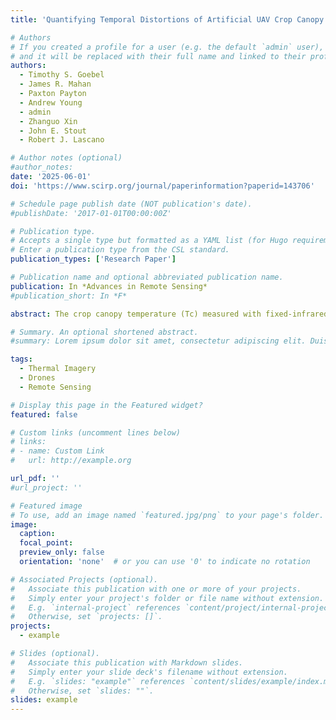 ```yaml
---
title: 'Quantifying Temporal Distortions of Artificial UAV Crop Canopy Temperature Measurements'

# Authors
# If you created a profile for a user (e.g. the default `admin` user), write the username (folder name) here
# and it will be replaced with their full name and linked to their profile.
authors:
  - Timothy S. Goebel
  - James R. Mahan
  - Paxton Payton
  - Andrew Young
  - admin
  - Zhanguo Xin
  - John E. Stout
  - Robert J. Lascano

# Author notes (optional)
#author_notes:
date: '2025-06-01'
doi: 'https://www.scirp.org/journal/paperinformation?paperid=143706'

# Schedule page publish date (NOT publication's date).
#publishDate: '2017-01-01T00:00:00Z'

# Publication type.
# Accepts a single type but formatted as a YAML list (for Hugo requirements).
# Enter a publication type from the CSL standard.
publication_types: ['Research Paper']

# Publication name and optional abbreviated publication name.
publication: In *Advances in Remote Sensing*
#publication_short: In *F*

abstract: The crop canopy temperature (Tc) measured with fixed-infrared thermometers (IRT’s), provides high-resolution data but only measures small areas of the canopy. Conversely, thermal sensors mounted on UAVs measure Tc over larger areas, overcoming this limitation. However, these measurements may introduce distortions of Tc’s values due to the time of day when they are measured. We measured Tc of a cotton crop over a growing season using fixed-IRTs and compared these measurements to the same data with an assumed time delay of 0.25 - 2 hours. This delay was used as a proxy of Tc values measured with a UAV. The dataset consisted of 7 IRTs measuring 96 values/day over 67 days. Results showed that artificial UAV flight missions resulted in a thermal distortion related to the flight duration. This distortion was applied to detect differences of Tc in seven irrigation treatments. The difference in Tc from the UAV and fixed IRT was affected by the time of day, irrigation treatment, and UAV-flight duration. To identify irrigation treatments, the assumed UAV-Tc produced up to 27% spurious treatment differences relative to the fixed-IRT. Distortion in UAV-Tc was minimal for flights of <15-minutes. Interpretation of UAV-Tc data should consider this distortion.

# Summary. An optional shortened abstract.
#summary: Lorem ipsum dolor sit amet, consectetur adipiscing elit. Duis posuere tellus ac convallis placerat. Proin tincidunt magna sed ex sollicitudin #condimentum.

tags:
  - Thermal Imagery
  - Drones
  - Remote Sensing

# Display this page in the Featured widget?
featured: false

# Custom links (uncomment lines below)
# links:
# - name: Custom Link
#   url: http://example.org

url_pdf: ''
#url_project: ''

# Featured image
# To use, add an image named `featured.jpg/png` to your page's folder.
image:
  caption: 
  focal_point: 
  preview_only: false
  orientation: 'none'  # or you can use '0' to indicate no rotation

# Associated Projects (optional).
#   Associate this publication with one or more of your projects.
#   Simply enter your project's folder or file name without extension.
#   E.g. `internal-project` references `content/project/internal-project/index.md`.
#   Otherwise, set `projects: []`.
projects:
  - example

# Slides (optional).
#   Associate this publication with Markdown slides.
#   Simply enter your slide deck's filename without extension.
#   E.g. `slides: "example"` references `content/slides/example/index.md`.
#   Otherwise, set `slides: ""`.
slides: example
---
```

